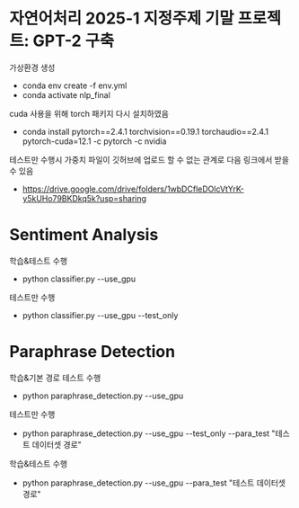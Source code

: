 # 자연어처리 2025-1 지정주제 기말 프로젝트: GPT-2 구축

가상환경 생성
* conda env create -f env.yml
* conda activate nlp_final
  
cuda 사용을 위해 torch 패키지 다시 설치하였음
* conda install pytorch==2.4.1 torchvision==0.19.1 torchaudio==2.4.1 pytorch-cuda=12.1 -c pytorch -c nvidia

테스트만 수행시 가중치 파일이 깃허브에 업로드 할 수 없는 관계로 다음 링크에서 받을 수 있음
* https://drive.google.com/drive/folders/1wbDCfleDOlcVtYrK-y5kUHo79BKDkq5k?usp=sharing

# Sentiment Analysis
학습&테스트 수행
* python classifier.py --use_gpu

테스트만 수행
* python classifier.py --use_gpu --test_only

# Paraphrase Detection
학습&기본 경로 테스트 수행
* python paraphrase_detection.py --use_gpu

테스트만 수행
* python paraphrase_detection.py --use_gpu --test_only --para_test "테스트 데이터셋 경로"

학습&테스트 수행
* python paraphrase_detection.py --use_gpu --para_test "테스트 데이터셋 경로"


